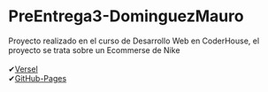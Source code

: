 # PreEntrega3-DominguezMauro </br>
Proyecto realizado en el curso de Desarrollo Web en CoderHouse, el proyecto se trata sobre un Ecommerse de Nike </br></br>
✔[Versel](https://nikefalso.vercel.app/)</br>
✔[GitHub-Pages](https://mauroeze0.github.io/PreEntrega3-DominguezMauro/)</br>


